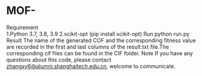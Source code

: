 # MOF-
Requirement        
1.Python 3.7, 3.8, 3.9
2.scikit-opt (pip install scikit-opt)
Run
       python run.py
Result
        The name of the generated COF and the corresponding fitness value are recorded in the first and last columns of the result.txt file.The corresponding cif files can be found in the CIF folder.
Note
       If you have any questions about this code, please contact zhangxy6@alumni.shanghaitech.edu.cn, welcome to communicate.
